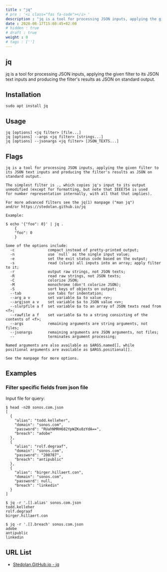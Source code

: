 ```yaml
---
title : "jq"
# pre : '<i class="fas fa-code"></i> '
description : "jq is a tool for processing JSON inputs, applying the given filter to its JSON text inputs and producing the filter's results as JSON on standard output."
date : 2020-08-17T15:08:45+02:00
# hidden : true
# draft : true
weight : 0
# tags : ['']
---
```


## jq

jq is a tool for processing JSON inputs, applying the given filter to its JSON text inputs and producing the filter's results as JSON on standard output.

## Installation

```plain
sudo apt install jq
```

## Usage

```plain
jq [options] <jq filter> [file...]
jq [options] --args <jq filter> [strings...]
jq [options] --jsonargs <jq filter> [JSON_TEXTS...]
```

## Flags

```plain
jq is a tool for processing JSON inputs, applying the given filter to
its JSON text inputs and producing the filter's results as JSON on
standard output.

The simplest filter is ., which copies jq's input to its output
unmodified (except for formatting, but note that IEEE754 is used
for number representation internally, with all that that implies).

For more advanced filters see the jq(1) manpage ("man jq")
and/or https://stedolan.github.io/jq

Example:

$ echo '{"foo": 0}' | jq .
    {
    "foo": 0
    }

Some of the options include:
  -c               compact instead of pretty-printed output;
  -n               use `null` as the single input value;
  -e               set the exit status code based on the output;
  -s               read (slurp) all inputs into an array; apply filter to it;
  -r               output raw strings, not JSON texts;
  -R               read raw strings, not JSON texts;
  -C               colorize JSON;
  -M               monochrome (don't colorize JSON);
  -S               sort keys of objects on output;
  --tab            use tabs for indentation;
  --arg a v        set variable $a to value <v>;
  --argjson a v    set variable $a to JSON value <v>;
  --slurpfile a f  set variable $a to an array of JSON texts read from <f>;
  --rawfile a f    set variable $a to a string consisting of the contents of <f>;
  --args           remaining arguments are string arguments, not files;
  --jsonargs       remaining arguments are JSON arguments, not files;
  --               terminates argument processing;

Named arguments are also available as $ARGS.named[], while
positional arguments are available as $ARGS.positional[].

See the manpage for more options.
```

## Examples

### Filter specific fields from json file

Input file for query:

```plain
$ head -n20 sonos.com.json
[
  {
    "alias": "todd.kelleher",
    "domain": "sonos.com",
    "password": "RUahNMRH682YpWZKu8zYdA==",
    "breach": "adobe"
  },
  {
    "alias": "rolf.degraaf",
    "domain": "sonos.com",
    "password": "200787",
    "breach": "antipublic"
  },
  {
    "alias": "birger.hillaert.con",
    "domain": "sonos.com",
    "password": null,
    "breach": "linkedin"
  }
]
```

```plain
$ jq -r '.[].alias' sonos.com.json
todd.kelleher
rolf.degraaf
birger.hillaert.con
```

```plain
$ jq -r '.[].breach' sonos.com.json
adobe
antipublic
linkedin
```

## URL List

* [Stedolan.GitHub.io - jq](https://stedolan.github.io/jq/)
